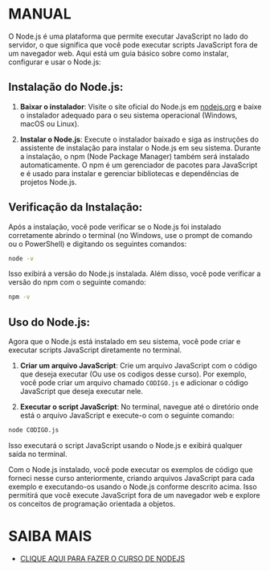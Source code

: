 # MANUAL 
O Node.js é uma plataforma que permite executar JavaScript no lado do servidor, o que significa que você pode executar scripts JavaScript fora de um navegador web. Aqui está um guia básico sobre como instalar, configurar e usar o Node.js:

## Instalação do Node.js:
1. **Baixar o instalador**: Visite o site oficial do Node.js em [nodejs.org](https://nodejs.org) e baixe o instalador adequado para o seu sistema operacional (Windows, macOS ou Linux).

2. **Instalar o Node.js**: Execute o instalador baixado e siga as instruções do assistente de instalação para instalar o Node.js em seu sistema. Durante a instalação, o npm (Node Package Manager) também será instalado automaticamente. O npm é um gerenciador de pacotes para JavaScript e é usado para instalar e gerenciar bibliotecas e dependências de projetos Node.js.

## Verificação da Instalação:
Após a instalação, você pode verificar se o Node.js foi instalado corretamente abrindo o terminal (no Windows, use o prompt de comando ou o PowerShell) e digitando os seguintes comandos:

```bash
node -v
```

Isso exibirá a versão do Node.js instalada. Além disso, você pode verificar a versão do npm com o seguinte comando:

```bash
npm -v
```

## Uso do Node.js:
Agora que o Node.js está instalado em seu sistema, você pode criar e executar scripts JavaScript diretamente no terminal.

1. **Criar um arquivo JavaScript**: Crie um arquivo JavaScript com o código que deseja executar (Ou use os codigos desse curso). Por exemplo, você pode criar um arquivo chamado `CODIGO.js` e adicionar o código JavaScript que deseja executar nele.

2. **Executar o script JavaScript**: No terminal, navegue até o diretório onde está o arquivo JavaScript e execute-o com o seguinte comando:

```bash
node CODIGO.js
```

Isso executará o script JavaScript usando o Node.js e exibirá qualquer saída no terminal.

Com o Node.js instalado, você pode executar os exemplos de código que forneci nesse curso anteriormente, criando arquivos JavaScript para cada exemplo e executando-os usando o Node.js conforme descrito acima. Isso permitirá que você execute JavaScript fora de um navegador web e explore os conceitos de programação orientada a objetos.

# SAIBA MAIS
- [CLIQUE AQUI PARA FAZER O CURSO DE NODEJS](https://github.com/VILHALVA/CURSO-DE-NODEJS)